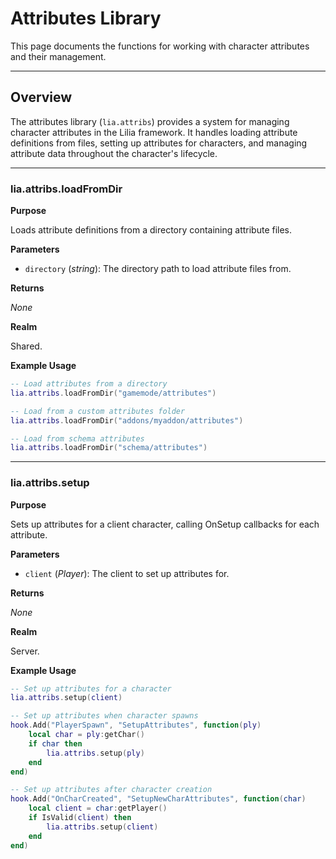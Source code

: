 # Attributes Library

This page documents the functions for working with character attributes and their management.

---

## Overview

The attributes library (`lia.attribs`) provides a system for managing character attributes in the Lilia framework. It handles loading attribute definitions from files, setting up attributes for characters, and managing attribute data throughout the character's lifecycle.

---

### lia.attribs.loadFromDir

**Purpose**

Loads attribute definitions from a directory containing attribute files.

**Parameters**

* `directory` (*string*): The directory path to load attribute files from.

**Returns**

*None*

**Realm**

Shared.

**Example Usage**

```lua
-- Load attributes from a directory
lia.attribs.loadFromDir("gamemode/attributes")

-- Load from a custom attributes folder
lia.attribs.loadFromDir("addons/myaddon/attributes")

-- Load from schema attributes
lia.attribs.loadFromDir("schema/attributes")
```

---

### lia.attribs.setup

**Purpose**

Sets up attributes for a client character, calling OnSetup callbacks for each attribute.

**Parameters**

* `client` (*Player*): The client to set up attributes for.

**Returns**

*None*

**Realm**

Server.

**Example Usage**

```lua
-- Set up attributes for a character
lia.attribs.setup(client)

-- Set up attributes when character spawns
hook.Add("PlayerSpawn", "SetupAttributes", function(ply)
    local char = ply:getChar()
    if char then
        lia.attribs.setup(ply)
    end
end)

-- Set up attributes after character creation
hook.Add("OnCharCreated", "SetupNewCharAttributes", function(char)
    local client = char:getPlayer()
    if IsValid(client) then
        lia.attribs.setup(client)
    end
end)
```